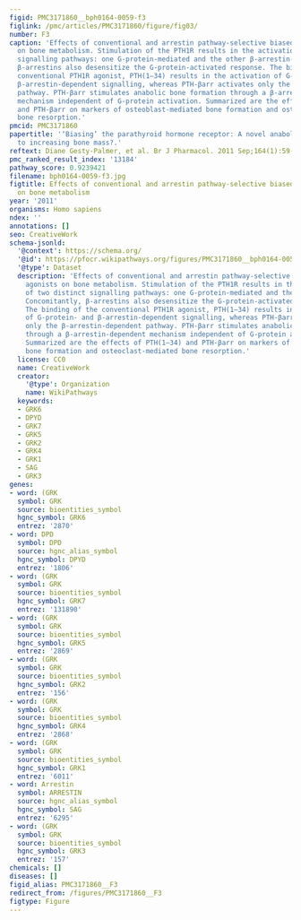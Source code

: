 ```yaml
---
figid: PMC3171860__bph0164-0059-f3
figlink: /pmc/articles/PMC3171860/figure/fig03/
number: F3
caption: 'Effects of conventional and arrestin pathway-selective biased PTH1R agonists
  on bone metabolism. Stimulation of the PTH1R results in the activation of two distinct
  signalling pathways: one G-protein-mediated and the other β-arrestin-mediated. Concomitantly,
  β-arrestins also desensitize the G-protein-activated response. The binding of the
  conventional PTH1R agonist, PTH(1–34) results in the activation of G-protein- and
  β-arrestin-dependent signalling, whereas PTH-βarr activates only the β-arrestin-dependent
  pathway. PTH-βarr stimulates anabolic bone formation through a β-arrestin-dependent
  mechanism independent of G-protein activation. Summarized are the effects of PTH(1–34)
  and PTH-βarr on markers of osteoblast-mediated bone formation and osteoclast-mediated
  bone resorption.'
pmcid: PMC3171860
papertitle: '‘Biasing’ the parathyroid hormone receptor: A novel anabolic approach
  to increasing bone mass?.'
reftext: Diane Gesty-Palmer, et al. Br J Pharmacol. 2011 Sep;164(1):59-67.
pmc_ranked_result_index: '13184'
pathway_score: 0.9239421
filename: bph0164-0059-f3.jpg
figtitle: Effects of conventional and arrestin pathway-selective biased PTH1R agonists
  on bone metabolism
year: '2011'
organisms: Homo sapiens
ndex: ''
annotations: []
seo: CreativeWork
schema-jsonld:
  '@context': https://schema.org/
  '@id': https://pfocr.wikipathways.org/figures/PMC3171860__bph0164-0059-f3.html
  '@type': Dataset
  description: 'Effects of conventional and arrestin pathway-selective biased PTH1R
    agonists on bone metabolism. Stimulation of the PTH1R results in the activation
    of two distinct signalling pathways: one G-protein-mediated and the other β-arrestin-mediated.
    Concomitantly, β-arrestins also desensitize the G-protein-activated response.
    The binding of the conventional PTH1R agonist, PTH(1–34) results in the activation
    of G-protein- and β-arrestin-dependent signalling, whereas PTH-βarr activates
    only the β-arrestin-dependent pathway. PTH-βarr stimulates anabolic bone formation
    through a β-arrestin-dependent mechanism independent of G-protein activation.
    Summarized are the effects of PTH(1–34) and PTH-βarr on markers of osteoblast-mediated
    bone formation and osteoclast-mediated bone resorption.'
  license: CC0
  name: CreativeWork
  creator:
    '@type': Organization
    name: WikiPathways
  keywords:
  - GRK6
  - DPYD
  - GRK7
  - GRK5
  - GRK2
  - GRK4
  - GRK1
  - SAG
  - GRK3
genes:
- word: (GRK
  symbol: GRK
  source: bioentities_symbol
  hgnc_symbol: GRK6
  entrez: '2870'
- word: DPD
  symbol: DPD
  source: hgnc_alias_symbol
  hgnc_symbol: DPYD
  entrez: '1806'
- word: (GRK
  symbol: GRK
  source: bioentities_symbol
  hgnc_symbol: GRK7
  entrez: '131890'
- word: (GRK
  symbol: GRK
  source: bioentities_symbol
  hgnc_symbol: GRK5
  entrez: '2869'
- word: (GRK
  symbol: GRK
  source: bioentities_symbol
  hgnc_symbol: GRK2
  entrez: '156'
- word: (GRK
  symbol: GRK
  source: bioentities_symbol
  hgnc_symbol: GRK4
  entrez: '2868'
- word: (GRK
  symbol: GRK
  source: bioentities_symbol
  hgnc_symbol: GRK1
  entrez: '6011'
- word: Arrestin
  symbol: ARRESTIN
  source: hgnc_alias_symbol
  hgnc_symbol: SAG
  entrez: '6295'
- word: (GRK
  symbol: GRK
  source: bioentities_symbol
  hgnc_symbol: GRK3
  entrez: '157'
chemicals: []
diseases: []
figid_alias: PMC3171860__F3
redirect_from: /figures/PMC3171860__F3
figtype: Figure
---
```

